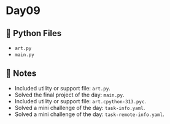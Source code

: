 # Day09

## 📄 Python Files
- `art.py`
- `main.py`

## 📝 Notes
- Included utility or support file: `art.py`.
- Solved the final project of the day: `main.py`.
- Included utility or support file: `art.cpython-313.pyc`.
- Solved a mini challenge of the day: `task-info.yaml`.
- Solved a mini challenge of the day: `task-remote-info.yaml`.